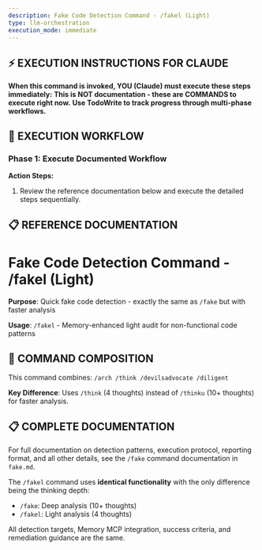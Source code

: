 ```yaml
---
description: Fake Code Detection Command - /fakel (Light)
type: llm-orchestration
execution_mode: immediate
---
```

## ⚡ EXECUTION INSTRUCTIONS FOR CLAUDE
**When this command is invoked, YOU (Claude) must execute these steps immediately:**
**This is NOT documentation - these are COMMANDS to execute right now.**
**Use TodoWrite to track progress through multi-phase workflows.**

## 🚨 EXECUTION WORKFLOW

### Phase 1: Execute Documented Workflow

**Action Steps:**
1. Review the reference documentation below and execute the detailed steps sequentially.

## 📋 REFERENCE DOCUMENTATION

# Fake Code Detection Command - /fakel (Light)

**Purpose**: Quick fake code detection - exactly the same as `/fake` but with faster analysis

**Usage**: `/fakel` - Memory-enhanced light audit for non-functional code patterns

## 🚨 COMMAND COMPOSITION

This command combines: `/arch /think /devilsadvocate /diligent`

**Key Difference**: Uses `/think` (4 thoughts) instead of `/thinku` (10+ thoughts) for faster analysis.

## 📋 COMPLETE DOCUMENTATION

For full documentation on detection patterns, execution protocol, reporting format, and all other details, see the `/fake` command documentation in `fake.md`.

The `/fakel` command uses **identical functionality** with the only difference being the thinking depth:
- `/fake`: Deep analysis (10+ thoughts)
- `/fakel`: Light analysis (4 thoughts)

All detection targets, Memory MCP integration, success criteria, and remediation guidance are the same.
